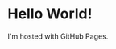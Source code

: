<!DOCTYPE html>
<html>
<body>
<h1>Hello World!</h1>
<p>I'm hosted with GitHub Pages. </p>
</body>
</html>